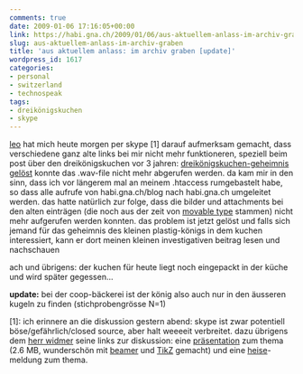 ```yaml
---
comments: true
date: 2009-01-06 17:16:05+00:00
link: https://habi.gna.ch/2009/01/06/aus-aktuellem-anlass-im-archiv-graben/
slug: aus-aktuellem-anlass-im-archiv-graben
title: 'aus aktuellem anlass: im archiv graben [update]'
wordpress_id: 1617
categories:
- personal
- switzerland
- technospeak
tags:
- dreikönigskuchen
- skype
---
```


[leo](http://leo.buettiker.org/) hat mich heute morgen per skype [1] darauf aufmerksam gemacht, dass verschiedene ganz alte links bei mir nicht mehr funktioneren, speziell beim post über den dreikönigskuchen vor 3 jahren: [dreikönigskuchen-geheimnis gelöst](https://habi.gna.ch/2005/01/10/dreiknigskuchen-geheimnis-gelst-with-short-english-explanation/) konnte das .wav-file nicht mehr abgerufen werden.
da kam mir in den sinn, dass ich vor längerem mal an meinem .htaccess rumgebastelt habe, so dass alle aufrufe von habi.gna.ch/blog nach habi.gna.ch umgeleitet werden.
das hatte natürlich zur folge, dass die bilder und attachments bei den alten einträgen (die noch aus der zeit von [movable type](http://www.movabletype.com/) stammen) nicht mehr aufgerufen werden konnten.
das problem ist jetzt gelöst und falls sich jemand für das geheimnis des kleinen plastig-königs in dem kuchen interessiert, kann er dort meinen kleinen investigativen beitrag lesen und nachschauen

ach und übrigens: der kuchen für heute liegt noch eingepackt in der küche und wird später gegessen...

**update:** bei der coop-bäckerei ist der könig also auch nur in den äusseren kugeln zu finden (stichprobengrösse N=1)

[1]: ich erinnere an die diskussion gestern abend: skype ist zwar potentiell böse/gefährlich/closed source, aber halt weeeeit verbreitet.
dazu übrigens dem [herr widmer](https://blog.dasrecht.net/) seine links zur diskussion: eine [präsentation](http://www.secdev.org/conf/skype_BHEU06.handout.pdf) zum thema (2.6 MB, wunderschön mit [beamer](http://latex-beamer.sourceforge.net/) und [TikZ](https://flickr.com/photos/habi/tags/tikz/) gemacht) und eine [heise](http://www.heise.de/newsticker/Skype-unter-die-Lupe-genommen--/meldung/71094)-meldung zum thema.
